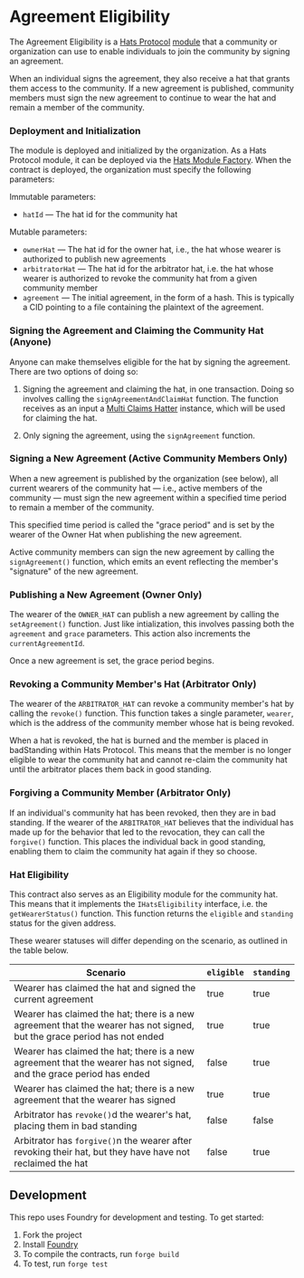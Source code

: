 # Agreement Eligibility

The Agreement Eligibility is a [Hats Protocol](https://github.com/Hats-Protocol/hats-protocol) [module](https://github.com/Hats-Protocol/hats-module) that a community or organization can use to enable individuals to join the community by signing an agreement.

When an individual signs the agreement, they also receive a hat that grants them access to the community. If a new agreement is published, community members must sign the new agreement to continue to wear the hat and remain a member of the community.

### Deployment and Initialization

The module is deployed and initialized by the organization. As a Hats Protocol module, it can be deployed via the [Hats Module Factory](https://github.com/Hats-Protocol/hats-module#hatsmodulefactory). When the contract is deployed, the organization must specify the following parameters:

Immutable parameters:

- `hatId` — The hat id for the community hat

Mutable parameters:

- `ownerHat` — The hat id for the owner hat, i.e., the hat whose wearer is authorized to publish new agreements
- `arbitratorHat` — The hat id for the arbitrator hat, i.e. the hat whose wearer is authorized to revoke the community hat from a given community member
- `agreement` — The initial agreement, in the form of a hash. This is typically a CID pointing to a file containing the plaintext of the agreement.

### Signing the Agreement and Claiming the Community Hat (Anyone)

Anyone can make themselves eligible for the hat by signing the agreement. There are two options of doing so:
1. Signing the agreement and claiming the hat, in one transaction. Doing so involves calling the `signAgreementAndClaimHat` function. The function receives as an input a [Multi Claims Hatter](https://github.com/Hats-Protocol/multi-claims-hatter) instance, which will be used for claiming the hat.

2. Only signing the agreement, using the `signAgreement` function.

### Signing a New Agreement (Active Community Members Only)

When a new agreement is published by the organization (see below), all current wearers of the community hat — i.e., active members of the community — must sign the new agreement within a specified time period to remain a member of the community.

This specified time period is called the "grace period" and is set by the wearer of the Owner Hat when publishing the new agreement.

Active community members can sign the new agreement by calling the `signAgreement()` function, which emits an event reflecting the member's "signature" of the new agreement.

### Publishing a New Agreement (Owner Only)

The wearer of the `OWNER_HAT` can publish a new agreement by calling the `setAgreement()` function. Just like intialization, this involves passing both the `agreement` and `grace` parameters. This action also increments the `currentAgreementId`.

Once a new agreement is set, the grace period begins.

### Revoking a Community Member's Hat (Arbitrator Only)

The wearer of the `ARBITRATOR_HAT` can revoke a community member's hat by calling the `revoke()` function. This function takes a single parameter, `wearer`, which is the address of the community member whose hat is being revoked.

When a hat is revoked, the hat is burned and the member is placed in badStanding within Hats Protocol. This means that the member is no longer eligible to wear the community hat and cannot re-claim the community hat until the arbitrator places them back in good standing.

### Forgiving a Community Member (Arbitrator Only)

If an individual's community hat has been revoked, then they are in bad standing. If the wearer of the `ARBITRATOR_HAT` believes that the individual has made up for the behavior that led to the revocation, they can call the `forgive()` function. This places the individual back in good standing, enabling them to claim the community hat again if they so choose.

### Hat Eligibility

This contract also serves as an Eligibility module for the community hat. This means that it implements the `IHatsEligibility` interface, i.e. the `getWearerStatus()` function. This function returns the `eligible` and `standing` status for the given address.

These wearer statuses will differ depending on the scenario, as outlined in the table below.

| Scenario | `eligible` | `standing` |
| -------- | -------- | -------- |
| Wearer has claimed the hat and signed the current agreement | true | true |
| Wearer has claimed the hat; there is a new agreement that the wearer has not signed, but the grace period has not ended | true | true |
| Wearer has claimed the hat; there is a new agreement that the wearer has not signed, and the grace period has ended | false | true |
| Wearer has claimed the hat; there is a new agreement that the wearer has signed | true | true |
| Arbitrator has `revoke()`d the wearer's hat, placing them in bad standing | false | false |
| Arbitrator has `forgive()`n the wearer after revoking their hat, but they have have not reclaimed the hat | false | true |

## Development

This repo uses Foundry for development and testing. To get started:

1. Fork the project
2. Install [Foundry](https://book.getfoundry.sh/getting-started/installation)
3. To compile the contracts, run `forge build`
4. To test, run `forge test`
